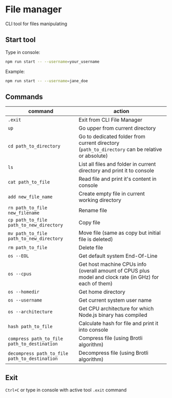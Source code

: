 # File manager

CLI tool for files manipulating

## Start tool

Type in console:

```bash
npm run start -- --username=your_username
```

Example:

```bash
npm run start -- --username=jane_doe
```

## Commands

| command                                       | action                                                                                                  |
| --------------------------------------------- | ------------------------------------------------------------------------------------------------------- |
| `.exit`                                       | Exit from CLI File Manager                                                                              |
| `up`                                          | Go upper from current directory                                                                         |
| `cd path_to_directory`                        | Go to dedicated folder from current directory (`path_to_directory` can be relative or absolute)         |
| `ls`                                          | List all files and folder in current directory and print it to console                                  |
| `cat path_to_file`                            | Read file and print it's content in console                                                             |
| `add new_file_name`                           | Create empty file in current working directory                                                          |
| `rn path_to_file new_filename`                | Rename file                                                                                             |
| `cp path_to_file path_to_new_directory`       | Copy file                                                                                               |
| `mv path_to_file path_to_new_directory`       | Move file (same as copy but initial file is deleted)                                                    |
| `rm path_to_file`                             | Delete file                                                                                             |
| `os --EOL`                                    | Get default system End-Of-Line                                                                          |
| `os --cpus`                                   | Get host machine CPUs info (overall amount of CPUS plus model and clock rate (in GHz) for each of them) |
| `os --homedir`                                | Get home directory                                                                                      |
| `os --username`                               | Get current system user name                                                                            |
| `os --architecture`                           | Get CPU architecture for which Node.js binary has compiled                                              |
| `hash path_to_file`                           | Calculate hash for file and print it into console                                                       |
| `compress path_to_file path_to_destination`   | Compress file (using Brotli algorithm)                                                                  |
| `decompress path_to_file path_to_destination` | Decompress file (using Brotli algorithm)                                                                |

## Exit

`Ctrl+C` or type in console with active tool `.exit` command
